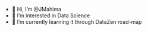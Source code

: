 - 👋 Hi, I’m @JMahima
- 👀 I’m interested in Data Science
- 🌱 I’m currently learning it through DataZen road-map


